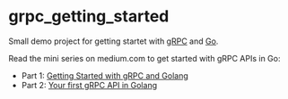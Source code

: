 # grpc_getting_started

Small demo project for getting startet with [gRPC](https://grpc.io/) and [Go](https://golang.org/).

Read the mini series on medium.com to get started with gRPC APIs in Go:

- Part 1: [Getting Started with gRPC and Golang](https://medium.com/@tj.ruesch/getting-started-with-grpc-and-golang-45407211f04d)
- Part 2: [Your first gRPC API in Golang](https://medium.com/@tj.ruesch/your-first-grpc-api-in-golang-d277d684b84e)
